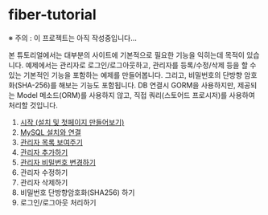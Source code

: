 # fiber-tutorial

※ 주의 : 이 프로젝트는 아직 작성중입니다...

본 튜토리얼에서는 대부분의 사이트에 기본적으로 필요한 기능을 익히는데 목적이 있습니다. 
예제에서는 관리자로 로그인/로그아웃하고, 관리자를 등록/수정/삭제 등을 할 수 있는 기본적인 기능을 포함하는 예제를 만들어봅니다. 
그리고, 비밀번호의 단방향 암호화(SHA-256)를 해보는 기능도 포함됩니다. 
DB 연결시 GORM을 사용하지만, 제공되는 Model 메소드(ORM)를 사용하지 않고, 직접 쿼리(스토어드 프로시저)를 사용하여 처리할 것입니다.

1. [시작 (설치 및 첫페이지 만들어보기)](docs/TUTORIAL01.md)
2. [MySQL 설치와 연결](docs/TUTORIAL02.md)
3. [관리자 목록 보여주기](docs/TUTORIAL03.md)
4. [관리자 추가하기](docs/TUTORIAL04.md)
5. [관리자 비밀번호 변경하기](docs/TUTORIAL05.md)
6. 관리자 수정하기
7. 관리자 삭제하기
8. 비밀번호 단방향암호화(SHA256) 하기
9. 로그인/로그아웃 처리하기
